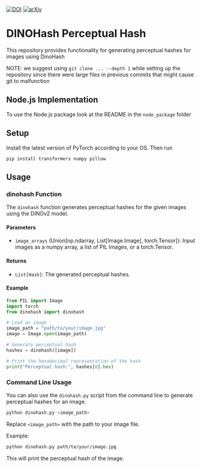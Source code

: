 [![DOI](https://zenodo.org/badge/822733254.svg)](https://doi.org/10.5281/zenodo.15525403) [![arXiv](https://img.shields.io/badge/arXiv-10.48550/arXiv.2503.11195-b31b1b.svg)](https://doi.org/10.48550/arXiv.2503.11195)

# DINOHash Perceptual Hash

This repository provides functionality for generating perceptual hashes for images using DinoHash

NOTE: we suggest using `git clone ... --depth 1` while setting up the repository since there were large files in previous commits that might cause git to malfunction

## Node.js Implementation
To use the Node.js package look at the README in the `node_package` folder

## Setup
Install the latest version of PyTorch according to your OS. Then run
```
pip install transformers numpy pillow
```

## Usage

### dinohash Function

The `dinohash` function generates perceptual hashes for the given images using the DINOv2 model.

#### Parameters

- `image_arrays` (Union[np.ndarray, List[Image.Image], torch.Tensor]): Input images as a numpy array, a list of PIL Images, or a torch.Tensor.

#### Returns

- `List[Hash]`: The generated perceptual hashes.

#### Example

```python
from PIL import Image
import torch
from dinohash import dinohash

# Load an image
image_path = "path/to/your/image.jpg"
image = Image.open(image_path)

# Generate perceptual hash
hashes = dinohash([image])

# Print the hexadecimal representation of the hash
print("Perceptual hash:", hashes[0].hex)
```

### Command Line Usage

You can also use the `dinohash.py` script from the command line to generate perceptual hashes for an image.

```sh
python dinohash.py <image_path>
```

Replace `<image_path>` with the path to your image file.

Example:

```sh
python dinohash.py path/to/your/image.jpg
```

This will print the perceptual hash of the image.